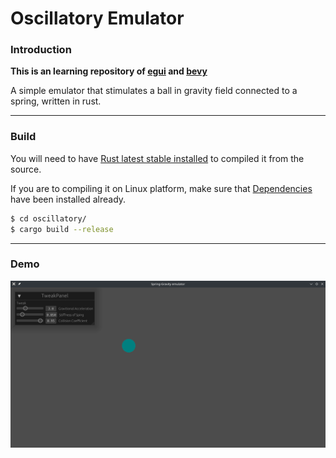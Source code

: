 # Oscillatory Emulator

### Introduction

**This is an learning repository of [egui](https://github.com/emilk/egui) and [bevy](https://github.com/bevyengine/bevy)** 

A simple emulator that stimulates a ball in gravity field connected to a spring, written in rust.

---
### Build
You will need to have [Rust latest stable installed](https://doc.rust-lang.org/book/ch01-01-installation.html) to compiled it from the source.

If you are to compiling it on Linux platform, make sure that [Dependencies](docs/linux-dependencies.md) have been installed already.

```sh
$ cd oscillatory/
$ cargo build --release
```

---
### Demo

![Demo](demo.png)


